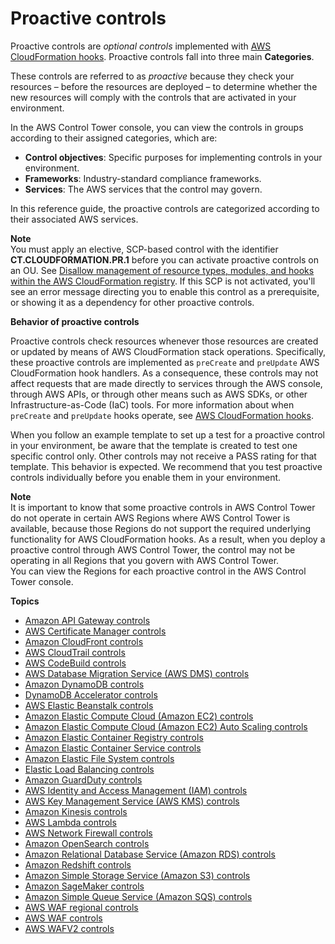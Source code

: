 # Proactive controls<a name="proactive-controls"></a>

Proactive controls are *optional controls* implemented with [AWS CloudFormation hooks](https://docs.aws.amazon.com/cloudformation-cli/latest/userguide/hooks.html#hooks-characteristics)\. Proactive controls fall into three main **Categories**\.

These controls are referred to as *proactive* because they check your resources – before the resources are deployed – to determine whether the new resources will comply with the controls that are activated in your environment\.

In the AWS Control Tower console, you can view the controls in groups according to their assigned categories, which are: 
+ **Control objectives**: Specific purposes for implementing controls in your environment\.  
+ **Frameworks**: Industry\-standard compliance frameworks\.
+ **Services**: The AWS services that the control may govern\.

In this reference guide, the proactive controls are categorized according to their associated AWS services\.

**Note**  
You must apply an elective, SCP\-based control with the identifier **CT\.CLOUDFORMATION\.PR\.1** before you can activate proactive controls on an OU\. See [Disallow management of resource types, modules, and hooks within the AWS CloudFormation registry](elective-controls.md#disallow-cfn-extensions)\. If this SCP is not activated, you'll see an error message directing you to enable this control as a prerequisite, or showing it as a dependency for other proactive controls\.

 **Behavior of proactive controls**

Proactive controls check resources whenever those resources are created or updated by means of AWS CloudFormation stack operations\. Specifically, these proactive controls are implemented as `preCreate` and `preUpdate` AWS CloudFormation hook handlers\. As a consequence, these controls may not affect requests that are made directly to services through the AWS console, through AWS APIs, or through other means such as AWS SDKs, or other Infrastructure\-as\-Code \(IaC\) tools\. For more information about when `preCreate` and `preUpdate` hooks operate, see [AWS CloudFormation hooks](https://docs.aws.amazon.com/cloudformation-cli/latest/userguide/hooks.html#hooks-characteristics)\.

When you follow an example template to set up a test for a proactive control in your environment, be aware that the template is created to test one specific control only\. Other controls may not receive a PASS rating for that template\. This behavior is expected\. We recommend that you test proactive controls individually before you enable them in your environment\.

**Note**  
It is important to know that some proactive controls in AWS Control Tower do not operate in certain AWS Regions where AWS Control Tower is available, because those Regions do not support the required underlying functionality for AWS CloudFormation hooks\. As a result, when you deploy a proactive control through AWS Control Tower, the control may not be operating in all Regions that you govern with AWS Control Tower\.  
You can view the Regions for each proactive control in the AWS Control Tower console\. 

**Topics**
+ [Amazon API Gateway controls](api-gateway-rules.md)
+ [AWS Certificate Manager controls](acm-rules.md)
+ [Amazon CloudFront controls](cloudfront-rules.md)
+ [AWS CloudTrail controls](cloudtrail-rules.md)
+ [AWS CodeBuild controls](codebuild-rules.md)
+ [AWS Database Migration Service \(AWS DMS\) controls](dms-rules.md)
+ [Amazon DynamoDB controls](dynamodb-rules.md)
+ [DynamoDB Accelerator controls](dax-rules.md)
+ [AWS Elastic Beanstalk controls](ebs-rules.md)
+ [Amazon Elastic Compute Cloud \(Amazon EC2\) controls](ec2-rules.md)
+ [Amazon Elastic Compute Cloud \(Amazon EC2\) Auto Scaling controls](ec2-auto-scaling-rules.md)
+ [Amazon Elastic Container Registry controls](ecr-rules.md)
+ [Amazon Elastic Container Service controls](ecs-rules.md)
+ [Amazon Elastic File System controls](efs-rules.md)
+ [Elastic Load Balancing controls](elb-rules.md)
+ [Amazon GuardDuty controls](guard-duty-rules.md)
+ [AWS Identity and Access Management \(IAM\) controls](iam-rules.md)
+ [AWS Key Management Service \(AWS KMS\) controls](kms-rules.md)
+ [Amazon Kinesis controls](kinesis-rules.md)
+ [AWS Lambda controls](lambda-rules.md)
+ [AWS Network Firewall controls](network-firewall-rules.md)
+ [Amazon OpenSearch controls](opensearch-rules.md)
+ [Amazon Relational Database Service \(Amazon RDS\) controls](rds-rules.md)
+ [Amazon Redshift controls](redshift-rules.md)
+ [Amazon Simple Storage Service \(Amazon S3\) controls](s3-rules.md)
+ [Amazon SageMaker controls](sagemaker-rules.md)
+ [Amazon Simple Queue Service \(Amazon SQS\) controls](sqs-rules.md)
+ [AWS WAF regional controls](waf-regional-rules.md)
+ [AWS WAF controls](waf-rules.md)
+ [AWS WAFV2 controls](wafv2-rules.md)